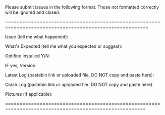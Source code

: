 Please submit issues in the following format. Those not formatted correctly will be ignored and closed. 

========================================================================================================

Issue (tell me what happened):
  

What's Expected (tell me what you expected or suggest):
  

Optifine installed Y/N:

  IF yes, Version:
  
Latest Log (pastebin link or uploaded file. DO NOT copy and paste here):


Crash Log (pastebin link or uploaded file. DO NOT copy and paste here):


Pictures (if applicable):

=======================================================================================================
